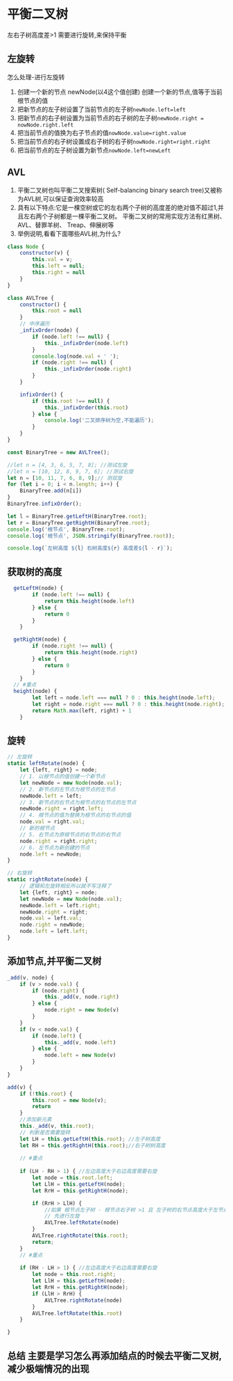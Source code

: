 # 平衡二叉树
左右子树高度差>1 需要进行旋转,来保持平衡
## 左旋转
怎么处理-进行左旋转
1. 创建一个新的节点 newNode(以4这个值创建)
创建一个新的节点,值等于当前根节点的值
2. 把新节点的左子树设置了当前节点的左子树`newNode.left=left`
3. 把新节点的右子树设置为当前节点的右子树的左子树`newNode.right = nowNode.right.left`
4. 把当前节点的值换为右子节点的值`nowNode.value=right.value`
5. 把当前节点的右子树设置成右子树的右子树`nowNode.right=right.right`
6. 把当前节点的左子树设置为新节点`nowNode.left=newLeft`

## AVL

1) 平衡二叉树也叫平衡二叉搜索树( Self-balancing binary search tree)又被称为AVL树,可以保证查询效率较高  
2) 具有以下特点:它是一棵空树或它的左右两个子树的高度差的绝对值不超过1,并且左右两个子树都是一棵平衡二叉树。
平衡二叉树的常用实现方法有红黑树、AVL、替罪羊树、 Treap、伸展树等  
3) 举例说明,看看下面哪些AVL树,为什么?  

```javascript
class Node {
    constructor(v) {
        this.val = v;
        this.left = null;
        this.right = null
    }
}

class AVLTree {
    constructor() {
        this.root = null
    }
    // 中序遍历
    _infixOrder(node) {
        if (node.left !== null) {
            this._infixOrder(node.left)
        }
        console.log(node.val + ' ');
        if (node.right !== null) {
            this._infixOrder(node.right)
        }
    }

    infixOrder() {
        if (this.root !== null) {
            this._infixOrder(this.root)
        } else {
            console.log('二叉排序树为空,不能遍历');
        }
    }
}

const BinaryTree = new AVLTree();

//let n = [4, 3, 6, 5, 7, 8]; //测试左旋
//let n = [10, 12, 8, 9, 7, 6]; //测试右旋
let n = [10, 11, 7, 6, 8, 9];// 测双旋
for (let i = 0; i < n.length; i++) {
    BinaryTree.add(n[i])
}
BinaryTree.infixOrder();

let l = BinaryTree.getLeftH(BinaryTree.root);
let r = BinaryTree.getRightH(BinaryTree.root);
console.log('根节点', BinaryTree.root);
console.log('根节点', JSON.stringify(BinaryTree.root));

console.log(`左树高度 ${l} 右树高度${r} 高度差${l - r}`);

```
## 获取树的高度
```javascript
  getLeftH(node) {
        if (node.left !== null) {
            return this.height(node.left)
        } else {
            return 0
        }
    }

  getRightH(node) {
        if (node.right !== null) {
            return this.height(node.right)
        } else {
            return 0
        }
    }
  // #重点
  height(node) {
        let left = node.left === null ? 0 : this.height(node.left);
        let right = node.right === null ? 0 : this.height(node.right);
        return Math.max(left, right) + 1
    }

```


## 旋转
```javascript
// 左旋转
static leftRotate(node) {
    let {left, right} = node;
    // 1. 以根节点的值创建一个新节点
    let newNode = new Node(node.val);
    // 2. 新节点的左节点为根节点的左节点
    newNode.left = left;
    // 3. 新节点的右节点为根节点的右节点的左节点
    newNode.right = right.left;
    // 4. 根节点的值为替换为根节点的右节点的值
    node.val = right.val;
    // 新的根节点
    // 5. 右节点为原根节点的右节点的右节点
    node.right = right.right;
    // 6. 左节点为新创建的节点
    node.left = newNode;
} 

// 右旋转
static rightRotate(node) {
    // 逻辑和左旋转相反所以就不写注释了
    let {left, right} = node;
    let newNode = new Node(node.val);
    newNode.left = left.right;
    newNode.right = right;
    node.val = left.val;
    node.right = newNode;
    node.left = left.left;
}
```

## 添加节点,并平衡二叉树

```javascript
_add(v, node) {
    if (v > node.val) {
        if (node.right) {
            this._add(v, node.right)
        } else {
            node.right = new Node(v)
        }
    }
    if (v < node.val) {
        if (node.left) {
            this._add(v, node.left)
        } else {
            node.left = new Node(v)
        }
    }
}

add(v) {
    if (!this.root) {
        this.root = new Node(v);
        return
    }
    //添加新元素
    this._add(v, this.root);
    // 判断是否需要旋转
    let LH = this.getLeftH(this.root); //左子树高度
    let RH = this.getRightH(this.root);//右子树树高度
    
    // #重点
    
    if (LH - RH > 1) { //左边高度大于右边高度需要右旋
        let node = this.root.left;
        let LlH = this.getLeftH(node);
        let RrH = this.getRightH(node);

        if (RrH > LlH) {
            //如果 根节点左子树 - 根节点右子树 >1 且 左子树的右节点高度大于左节点高度
            // 先进行左旋
            AVLTree.leftRotate(node)
        }
        AVLTree.rightRotate(this.root);
        return;
    }
    // #重点
    
    if (RH - LH > 1) { //左边高度大于右边高度需要右旋
        let node = this.root.right;
        let LlH = this.getLeftH(node);
        let RrH = this.getRightH(node);
        if (LlH > RrH) {
            AVLTree.rightRotate(node)
        }
        AVLTree.leftRotate(this.root)
    }

}
```
## 总结 主要是学习怎么再添加结点的时候去平衡二叉树,减少极端情况的出现

